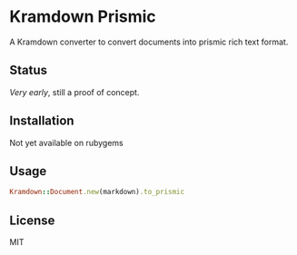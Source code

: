 # Kramdown Prismic

A Kramdown converter to convert documents into prismic rich text format.

## Status

*Very early*, still a proof of concept.

## Installation

Not yet available on rubygems

## Usage

```ruby
Kramdown::Document.new(markdown).to_prismic
```

## License

MIT
